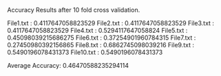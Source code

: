 Accuracy Results after 10 fold cross validation.

File1.txt : 0.4117647058823529
File2.txt : 0.4117647058823529
File3.txt : 0.4117647058823529
File4.txt : 0.5294117647058824
File5.txt : 0.45098039215686275
File6.txt : 0.37254901960784315
File7.txt : 0.27450980392156865
File8.txt : 0.6862745098039216
File9.txt : 0.5490196078431373
File10.txt : 0.5490196078431373

Average Accuracy: 0.46470588235294114
